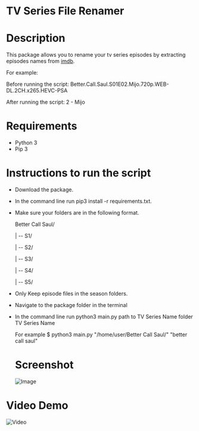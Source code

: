 # TV Series File Renamer

# Description

This package allows you to rename your tv series episodes by extracting episodes names from [imdb](https://www.imdb.com/).

For example:

Before running the script: Better.Call.Saul.S01E02.Mijo.720p.WEB-DL.2CH.x265.HEVC-PSA

After running the script: 2 - Mijo

# Requirements

* Python 3
* Pip 3

# Instructions to run the script

* Download the package.
* In the command line run pip3 install -r requirements.txt.
* Make sure your folders are in the following format.

  Better Call Saul/
                
  | -- S1/
 
  | -- S2/
  
  | -- S3/
           
  | -- S4/

  | -- S5/
  
* Only Keep episode files in the season folders.

* Navigate to the package folder in the terminal

* In the command line run python3 main.py path to TV Series Name folder TV Series Name
  
  For example $ python3 main.py "/home/user/Better Call Saul/" "better call saul"
  
  # Screenshot
  
  ![Image](https://imgur.com/N2wZGb1.png)
  
# Video Demo

  ![Video](https://imgur.com/macIIWh.gif)
